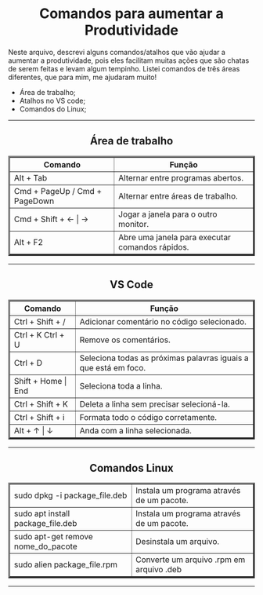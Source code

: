 <h1 align="center">Comandos para aumentar a Produtividade</h1>

<p>
Neste arquivo, descrevi alguns comandos/atalhos que vão ajudar a aumentar a produtividade, pois eles facilitam muitas ações que são chatas de serem feitas e levam algum tempinho.
Listei comandos de três áreas diferentes, que para mim, me ajudaram muito!

* Área de trabalho;
* Atalhos no VS code;
* Comandos do Linux;
</p>

---

<h2 align="center">Área de trabalho</h2>

<table align="center" width=80% border=3px solid black>
    <tr>
        <th align="center">Comando</th>
        <th>Função</th>
    </tr>
    <tr>
        <td>Alt + Tab</td>
        <td>Alternar entre programas abertos.</td>
    </tr>
    <tr>
        <td>Cmd + PageUp / Cmd + PageDown</td>
        <td>Alternar entre áreas de trabalho.</td>
    </tr>
    <tr>
        <td>Cmd + Shift + ← | →</td>
        <td>Jogar a janela para o outro monitor.</td>
    </tr>
    <tr>
        <td>Alt + F2</td>
        <td>Abre uma janela para executar comandos rápidos.</td>
    </tr>
</table>

---

<h2 align="center">VS Code</h2>

<table align="center" width=80% border=3px solid black>
    <tr>
        <th>Comando</th>
        <th>Função</th>
    </tr>
    <tr>
        <td>Ctrl + Shift + /</td>
        <td>Adicionar comentário no código selecionado.</td>
    </tr>
    <tr>
        <td>Ctrl + K Ctrl + U</td>
        <td>Remove os comentários.</td>
    </tr>
    <tr>
        <td>Ctrl + D</td>
        <td>Seleciona todas as próximas palavras iguais a que está em foco.</td>
    </tr>
    <tr>
        <td>Shift + Home | End</td>
        <td>Seleciona toda a linha.</td>
    </tr>
    <tr>
        <td>Ctrl + Shift + K</td>
        <td>Deleta a linha sem precisar selecioná-la.</td>
    </tr>
    <tr>
        <td>Ctrl + Shift + i</td>
        <td>Formata todo o código corretamente.</td>
    </tr>
    <tr>
        <td>Alt + ↑ | ↓</td>
        <td>Anda com a linha selecionada.</td>
    </tr>
</table>

---

<h2 align="center">Comandos Linux</h2>

<table align="center" width=80% border=3px solid black>
    <tr>
        <td>sudo dpkg -i package_file.deb</td>
        <td>Instala um programa através de um pacote.</td>
    </tr>
    <tr>
        <td>sudo apt install package_file.deb</td>
        <td>Instala um programa através de um pacote.</td>
    </tr>
    <tr>
        <td>sudo apt-get remove nome_do_pacote</td>
        <td>Desinstala um arquivo.</td>
    </tr>
    <tr>
        <td>sudo alien package_file.rpm</td>
        <td>Converte um arquivo .rpm em arquivo .deb</td>
    </tr>
</table>

---
